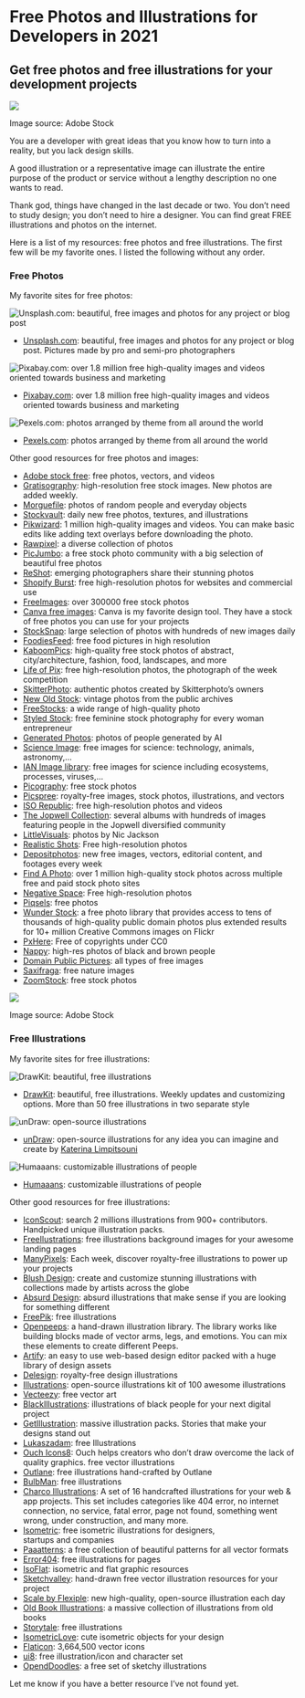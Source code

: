 # Free Photos and Illustrations for Developers in 2021

## Get free photos and free illustrations for your development projects

![](https://cdn-images-1.medium.com/max/2600/1*aOkkMn22iQRbuOA5ugpsAw.jpeg)

Image source: Adobe Stock

You are a developer with great ideas that you know how to turn into a reality, but you lack design skills.

A good illustration or a representative image can illustrate the entire purpose of the product or service without a lengthy description no one wants to read.

Thank god, things have changed in the last decade or two. You don’t need to study design; you don’t need to hire a designer. You can find great FREE illustrations and photos on the internet.

Here is a list of my resources: free photos and free illustrations. The first few will be my favorite ones. I listed the following without any order.

### Free Photos

My favorite sites for free photos:

![Unsplash.com: beautiful, free images and photos for any project or blog post](https://cdn-images-1.medium.com/max/1760/1*_IMwYSKVYB9XMfCnui-lgQ.png)

*   [Unsplash.com](https://unsplash.com/): beautiful, free images and photos for any project or blog post. Pictures made by pro and semi-pro photographers

![Pixabay.com: over 1.8 million free high-quality images and videos oriented towards business and marketing](https://cdn-images-1.medium.com/max/1760/1*UNKYZ_HCnoJlkXkO0PN8Rg.png)

*   [Pixabay.com](https://pixabay.com): over 1.8 million free high-quality images and videos oriented towards business and marketing

![Pexels.com: photos arranged by theme from all around the world](https://cdn-images-1.medium.com/max/1760/1*CXoTgXsPFJOY-c-7w4QEww.png)

*   [Pexels.com](https://www.pexels.com/): photos arranged by theme from all around the world

Other good resources for free photos and images:

*   [Adobe stock free](https://stock.adobe.com/si/free): free photos, vectors, and videos
*   [Gratisography](https://gratisography.com/): high-resolution free stock images. New photos are added weekly.
*   [Morguefile](https://morguefile.com/photos): photos of random people and everyday objects
*   [Stockvault](https://www.stockvault.net/): daily new free photos, textures, and illustrations 
*   [Pikwizard](https://pikwizard.com/): 1 million high-quality images and videos. You can make basic edits like adding text overlays before downloading the photo.
*   [Rawpixel](https://www.rawpixel.com/): a diverse collection of photos
*   [PicJumbo](https://picjumbo.com/): a free stock photo community with a big selection of beautiful free photos
*   [ReShot](https://www.reshot.com/): emerging photographers share their stunning photos
*   [Shopify Burst](https://burst.shopify.com/): free high-resolution photos for websites and commercial use
*   [FreeImages](https://www.freeimages.com/): over 300000 free stock photos
*   [Canva free images](https://www.canva.com/photos/free/): Canva is my favorite design tool. They have a stock of free photos you can use for your projects
*   [StockSnap](https://stocksnap.io/): large selection of photos with hundreds of new images daily
*   [FoodiesFeed](https://foodiesfeed.com/): free food pictures in high resolution
*   [KaboomPics](https://kaboompics.com/): high-quality free stock photos of abstract, city/architecture, fashion, food, landscapes, and more
*   [Life of Pix](http://www.lifeofpix.com/ "Life of Pix"): free high-resolution photos, the photograph of the week competition
*   [SkitterPhoto](https://skitterphoto.com/): authentic photos created by Skitterphoto’s owners
*   [New Old Stock](https://nos.twnsnd.co/): vintage photos from the public archives
*   [FreeStocks](http://freestocks.org/): a wide range of high-quality photo
*   [Styled Stock](https://styledstock.co/): free feminine stock photography for every woman entrepreneur
*   [Generated Photos](https://generated.photos/): photos of people generated by AI
*   [Science Image](https://www.scienceimage.csiro.au/): free images for science: technology, animals, astronomy,…
*   [IAN Image library](https://ian.umces.edu/imagelibrary/): free images for science including ecosystems, processes, viruses,…
*   [Picography](https://picography.co/): free stock photos
*   [Picspree](https://picspree.com/): royalty-free images, stock photos, illustrations, and vectors
*   [ISO Republic](https://isorepublic.com/): free high-resolution photos and videos
*   [The Jopwell Collection](https://jopwell.pixieset.com/): several albums with hundreds of images featuring people in the Jopwell diversified community
*   [LittleVisuals](https://littlevisuals.co/): photos by Nic Jackson
*   [Realistic Shots](https://realisticshots.com/): Free high-resolution photos
*   [Depositphotos](https://depositphotos.com/free-files.html): new free images, vectors, editorial content, and footages every week
*   [Find A Photo](https://www.chamberofcommerce.org/findaphoto/): over 1 million high-quality stock photos across multiple free and paid stock photo sites
*   [Negative Space](https://negativespace.co/): Free high-resolution photos
*   [Piqsels](https://piqsels.com/): free photos 
*   [Wunder Stock](https://wunderstock.com/): a free photo library that provides access to tens of thousands of high-quality public domain photos plus extended results for 10+ million Creative Commons images on Flickr
*   [PxHere](https://pxhere.com/): Free of copyrights under CC0
*   [Nappy](https://www.nappy.co/): high-res photos of black and brown people
*   [Domain Public Pictures](https://www.publicdomainpictures.net/en/): all types of free images
*   [Saxifraga](http://www.freenatureimages.eu/): free nature images
*   [ZoomStock](https://zoomstock.com/): free stock photos 

![](https://cdn-images-1.medium.com/max/1760/1*JJHmh9o5g5fj3Khj-_mnVQ.jpeg)

Image source: Adobe Stock

### Free Illustrations

My favorite sites for free illustrations:

![DrawKit: beautiful, free illustrations](https://cdn-images-1.medium.com/max/1760/1*HAdzkGfR0OmqF2wJaKa42A.png)

*   [DrawKit](https://www.drawkit.io/): beautiful, free illustrations. Weekly updates and customizing options. More than 50 free illustrations in two separate style

![unDraw: open-source illustrations](https://cdn-images-1.medium.com/max/1760/1*53xtuJdJTnjjfEwkv9hU8g.png)

*   [unDraw](https://undraw.co/illustrations): open-source illustrations for any idea you can imagine and create by [Katerina Limpitsouni](https://twitter.com/ninalimpi)

![Humaaans: customizable illustrations of people](https://cdn-images-1.medium.com/max/1760/1*qbftqseBMCzcltPFuGD-aA.png)

*   [Humaaans](https://www.humaaans.com//): customizable illustrations of people

Other good resources for free illustrations:

*   [IconScout](https://iconscout.com/illustrations): search 2 millions illustrations from 900+ contributors. Handpicked unique illustration packs.
*   [FreeIlustrations](https://freellustrations.com/): free illustrations background images for your awesome landing pages
*   [ManyPixels](https://www.manypixels.co/gallery/): Each week, discover royalty-free illustrations to power up your projects
*   [Blush Design](https://blush.design/): create and customize stunning illustrations with collections made by artists across the globe
*   [Absurd Design](https://absurd.design/): absurd illustrations that make sense if you are looking for something different
*   [FreePik](https://stories.freepik.com/): free illustrations
*   [Openpeeps](https://www.openpeeps.com/): a hand-drawn illustration library. The library works like building blocks made of vector arms, legs, and emotions. You can mix these elements to create different Peeps.
*   [Artify](https://www.artify.co/): an easy to use web-based design editor packed with a huge library of design assets
*   [Delesign](https://delesign.com/free-designs/graphics): royalty-free design illustrations
*   [Illustrations](https://illlustrations.co/): open-source illustrations kit of 100 awesome illustrations
*   [Vecteezy](https://www.vecteezy.com/): free vector art
*   [BlackIllustrations](https://www.blackillustrations.com/): illustrations of black people for your next digital project
*   [GetIllustration](https://getillustrations.com/): massive illustration packs. Stories that make your designs stand out
*   [Lukaszadam](https://lukaszadam.com/illustrations): free Illustrations
*   [Ouch Icons8](https://icons8.com/illustrations): Ouch helps creators who don’t draw overcome the lack of quality graphics. free vector illustrations
*   [Outlane](https://outlane.co/topics/freebie/): free illustrations hand-crafted by Outlane
*   [BulbMan](https://bulbman.art/explore/): free illustrations
*   [Charco Illustrations](https://www.karthiksrinivas.in/charco): A set of 16 handcrafted illustrations for your web & app projects. This set includes categories like 404 error, no internet connection, no service, fatal error, page not found, something went wrong, under construction, and many more.
*   [Isometric](https://isometric.online/): free isometric illustrations for designers,  
    startups and companies
*   [Paaatterns](https://products.ls.graphics/paaatterns/): a free collection of beautiful patterns for all vector formats
*   [Error404](https://error404.fun/): free illustrations for pages
*   [IsoFlat](https://isoflat.com/): isometric and flat graphic resources
*   [Sketchvalley](https://sketchvalley.com/): hand-drawn free vector illustration resources for your project
*   [Scale by Flexiple](https://2.flexiple.com/scale/all-illustrations): new high-quality, open-source illustration each day
*   [Old Book Illustrations](https://www.oldbookillustrations.com/): a massive collection of illustrations from old books
*   [Storytale](https://storytale.io/freebies/): free illustrations
*   [IsometricLove](https://www.isometriclove.com/): cute isometric objects for your design
*   [Flaticon](https://www.flaticon.com/): 3,664,500 vector icons 
*   [ui8](https://ui8.net/margose/products/free-12-illustrationicon-and-character-set): free illustration/icon and character set
*   [OpendDoodles](https://opendoodles.com/): a free set of sketchy illustrations

Let me know if you have a better resource I’ve not found yet.

